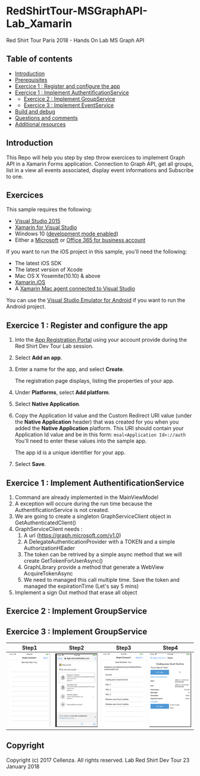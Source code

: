 # RedShirtTour-MSGraphAPI-Lab_Xamarin
Red Shirt Tour Paris 2018 - Hands On Lab MS Graph API


## Table of contents

* [Introduction](#introduction)
* [Prerequisites](#prerequisites)
* [Exercice 1 : Register and configure the app](#register)
* [Exercice 1 : Implement AuthentificationService](#authService)
* * [Exercice 2 : Implement GroupService](#groupService)
* * [Exercice 3 : Implement EventService](#eventService)
* [Build and debug](#build)
* [Questions and comments](#questions)
* [Additional resources](#additional-resources)

<a name="introduction"></a>
## Introduction

This Repo will help you step by step throw exercices to implement Graph API in a Xamarin Forms application. Connection to Graph API, get all groups, list in a view all events associated, display event informations and Subscribe to one.

<a name="Prerequisites"></a>
## Exercices ##

This sample requires the following:  

  * [Visual Studio 2015](https://www.visualstudio.com/downloads) 
  * [Xamarin for Visual Studio](https://www.xamarin.com/visual-studio)
  * Windows 10 ([development mode enabled](https://msdn.microsoft.com/library/windows/apps/xaml/dn706236.aspx))
  * Either a [Microsoft](https://www.outlook.com) or [Office 365 for business account](https://msdn.microsoft.com/office/office365/howto/setup-development-environment#bk_Office365Account)

If you want to run the iOS project in this sample, you'll need the following:

  * The latest iOS SDK
  * The latest version of Xcode
  * Mac OS X Yosemite(10.10) & above 
  * [Xamarin.iOS](https://developer.xamarin.com/guides/ios/getting_started/installation/mac/)
  * A [Xamarin Mac agent connected to Visual Studio](https://developer.xamarin.com/guides/ios/getting_started/installation/windows/connecting-to-mac/)

You can use the [Visual Studio Emulator for Android](https://www.visualstudio.com/features/msft-android-emulator-vs.aspx) if you want to run the Android project.

<a name="register"></a>
## Exercice 1 : Register and configure the app

1. Into the [App Registration Portal](https://apps.dev.microsoft.com/) using your account provide during the Red Shirt Dev Tour Lab session.
2. Select **Add an app**.
3. Enter a name for the app, and select **Create**.
	
	The registration page displays, listing the properties of your app.
 
4. Under **Platforms**, select **Add platform**.
5. Select **Native Application**.
6. Copy the Application Id value and the Custom Redirect URI value (under the **Native Application** header) that was created for you when you added the **Native Application** platform. This URI should contain your Application Id value and be in this form: `msal<Application Id>://auth` You'll need to enter these values into the sample app.

	The app id is a unique identifier for your app.

7. Select **Save**.

<a name="authService"></a>
## Exercice 1 : Implement AuthentificationService

1. Command are already implemented in the MainViewModel
2. A exception will occure during the run time because the AuthentificationService is not created.
3. We are going to create a singleton GraphServiceClient object in GetAuthenticatedClient()
4. GraphServiceClient needs : 
	1. A url (https://graph.microsoft.com/v1.0)
	2. A DelegateAuthenticationProvider with a TOKEN and a simple 		AuthorizationHEader
	3. The token can be retrived by a simple async method that we will create GetTokenForUserAsync()
	4. GraphLibrary provide a method that generate a WebView AcquireTokenAsync
	5. We need to managed this call multiple time. Save the token and managed the expirationTime (Let's say 5 mins)
5. Implement a sign Out method that erase all object

<a name="groupService"></a>
## Exercice 2 : Implement GroupService

<a name="eventService"></a>
## Exercice 3 : Implement GroupService





| Step1 | Step2 | Step3 | Step4 |
| --- | ------- | ----| ----|
| <img src="/readme-images/step1.png" alt="Step1" width="100%" /> | <img src="/readme-images/step2.png" alt="Step2" width="100%" /> | <img src="/readme-images/step3.png" alt="Step3" width="100%" /> | <img src="/readme-images/step4.png" alt="Step4" width="100%" /> |


## Copyright
Copyright (c) 2017 Cellenza. All rights reserved. Lab Red Shirt Dev Tour 23 January 2018


